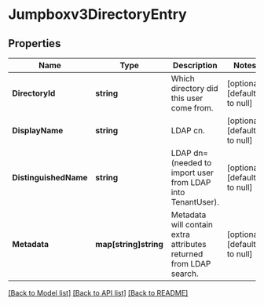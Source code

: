 # Jumpboxv3DirectoryEntry

## Properties
Name | Type | Description | Notes
------------ | ------------- | ------------- | -------------
**DirectoryId** | **string** | Which directory did this user come from. | [optional] [default to null]
**DisplayName** | **string** | LDAP cn. | [optional] [default to null]
**DistinguishedName** | **string** | LDAP dn&#x3D;  (needed to import user from LDAP into TenantUser). | [optional] [default to null]
**Metadata** | **map[string]string** | Metadata will contain extra attributes returned from LDAP search. | [optional] [default to null]

[[Back to Model list]](../README.md#documentation-for-models) [[Back to API list]](../README.md#documentation-for-api-endpoints) [[Back to README]](../README.md)

